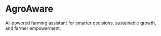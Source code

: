 # AgroAware
AI-powered farming assistant for smarter decisions, sustainable growth, and farmer empowerment.

